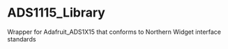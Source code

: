 # ADS1115_Library
Wrapper for Adafruit_ADS1X15 that conforms to Northern Widget interface standards
